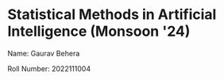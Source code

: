 # Statistical Methods in Artificial Intelligence (Monsoon '24)

Name: Gaurav Behera

Roll Number: 2022111004


